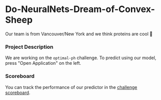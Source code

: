 # Do-NeuralNets-Dream-of-Convex-Sheep

Our team is from Vancouver/New York and we think proteins are cool 🙌

### Project Description
We are working on the `optimal-ph` challenge.
To predict using our model, press "Open Application" on the left.

### Scoreboard
You can track the performance of our predictor in the [challenge scoreboard](https://biolib.com/biohackathon/optimal-ph-scoreboard/).
